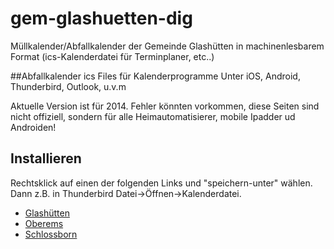 gem-glashuetten-dig
===================

Müllkalender/Abfallkalender der Gemeinde Glashütten in machinenlesbarem Format (ics-Kalenderdatei für Terminplaner, etc..)

##Abfallkalender ics Files für Kalenderprogramme
Unter iOS, Android, Thunderbird, Outlook, u.v.m

Aktuelle Version ist für 2014. Fehler könnten vorkommen, diese Seiten sind nicht offiziell, sondern für alle Heimautomatisierer, mobile Ipadder ud Androiden!
## Installieren
Rechtsklick auf einen der folgenden Links und "speichern-unter" wählen. Dann z.B. in Thunderbird Datei->Öffnen->Kalenderdatei.

* [Glashütten](https://raw.githubusercontent.com/kralo/gem-glashuetten-dig/master/abfallkalender/abfall-2014-glashuetten.ics)
* [Oberems](https://raw.githubusercontent.com/kralo/gem-glashuetten-dig/master/abfallkalender/abfall-2014-oberems.ics)
* [Schlossborn](https://raw.githubusercontent.com/kralo/gem-glashuetten-dig/master/abfallkalender/abfall-2014-schlossborn.ics)

